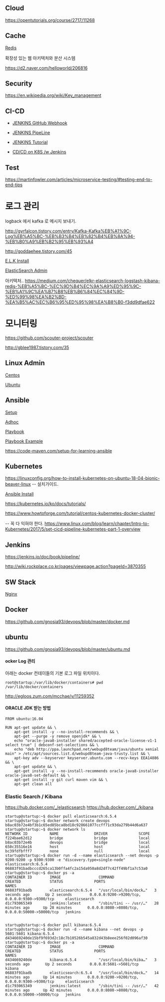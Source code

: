 ## Cloud ##

https://opentutorials.org/course/2717/11268

## Cache ##

[Redis](https://github.com/gnosia93/devops/blob/master/redis.md)


확장성 있는 웹 아키텍처와 분산 시스템

https://d2.naver.com/helloworld/206816


## Security ##

https://en.wikipedia.org/wiki/Key_management

## CI-CD ##

* [JENKINS GitHub Webhook](https://github.com/gnosia93/devops/blob/master/jenkins-github-webhook.md)

* [JENKINS PipeLine](https://github.com/gnosia93/devops/blob/master/jenkins-pipeline.md)

* [JENKINS Tutorial](https://www.tutorialspoint.com/jenkins/index.htm)

* [CD/CD on K8S /w Jenkins](https://medium.com/containerum/configuring-ci-cd-on-kubernetes-with-jenkins-89eab7234270)


## Test ##

https://martinfowler.com/articles/microservice-testing/#testing-end-to-end-tips


# 로그 관리 #

logback 에서 kafka 로 메시지 보내기. 

http://gyrfalcon.tistory.com/entry/Kafka-Kafka%EB%A1%9C-Log%EB%A5%BC-%EB%B3%B4%EB%82%B4%EB%8A%94-%EB%B0%A9%EB%B2%95%EB%93%A4

http://goddaehee.tistory.com/45

[E.L.K Install](https://github.com/gnosia93/devops/blob/master/e.l.k.md)

[ElasticSearch Admin](https://github.com/gnosia93/devops/blob/master/elastic-admin.md)



아키텍처..
https://medium.com/chequer/elkr-elasticsearch-logstash-kibana-redis-%EB%A5%BC-%EC%9D%B4%EC%9A%A9%ED%95%9C-%EB%A1%9C%EA%B7%B8%EB%B6%84%EC%84%9D-%ED%99%98%EA%B2%BD-%EA%B5%AC%EC%B6%95%ED%95%98%EA%B8%B0-f3dd9dfae622


# 모니터링 #

https://github.com/scouter-project/scouter

http://gblee1987.tistory.com/35

## Linux Admin ##

[Centos](https://github.com/gnosia93/devops/blob/master/linux-centos.md)

[Ubuntu](https://github.com/gnosia93/devops/blob/master/linux-ubuntu.md)

## Ansible ##

[Setup](https://github.com/gnosia93/devops/blob/master/ansible.md)

[Adhoc](https://github.com/gnosia93/devops/blob/master/ansible-adhoc.md)

[Playbook](https://github.com/gnosia93/devops/blob/master/ansible-playbook.md)

[Playbook Example](https://github.com/gnosia93/devops/blob/master/ansible-playbook-example.md)

https://code-maven.com/setup-for-learning-ansible


## Kubernetes ##

https://linuxconfig.org/how-to-install-kubernetes-on-ubuntu-18-04-bionic-beaver-linux    -- 설치가이드.



[Ansible Install](https://github.com/gnosia93/devops/blob/master/k8.md)

https://kubernetes.io/ko/docs/tutorials/

https://www.howtoforge.com/tutorial/centos-kubernetes-docker-cluster/


-- 꼭 다 익혀야 한다.
https://www.linux.com/blog/learn/chapter/Intro-to-Kubernetes/2017/5/set-cicd-pipeline-kubernetes-part-1-overview

## Jenkins ##

https://jenkins.io/doc/book/pipeline/

http://wiki.rockplace.co.kr/pages/viewpage.action?pageId=3870355


## SW Stack ##

[Nginx](https://github.com/gnosia93/devops/blob/master/nginx.md)



## Docker ##

https://github.com/gnosia93/devops/blob/master/docker.md


## ubuntu ##
https://github.com/gnosia93/devops/blob/master/ubuntu.md



#### ocker Log 관리 ####

아래는 docker 컨테이들의 기본 로그 파일 위치이다. 

```
root@startup:/var/lib/docker/containers# pwd
/var/lib/docker/containers

```
http://egloos.zum.com/mcchae/v/11259352

#### ORACLE JDK 받는 방법 ####
```
FROM ubuntu:16.04

RUN apt-get update && \
    apt-get install -y --no-install-recommends && \
    apt-get --purge -y remove openjdk* && \
    echo "oracle-java8-installer shared/accepted-oracle-license-v1-1 select true" | debconf-set-selections && \
    echo "deb http://ppa.launchpad.net/webupd8team/java/ubuntu xenial main" > /etc/apt/sources.list.d/webupd8team-java-trusty.list && \
    apt-key adv --keyserver keyserver.ubuntu.com --recv-keys EEA14886 && \
    apt-get update && \
    apt-get install -y --no-install-recommends oracle-java8-installer oracle-java8-set-default && \
    apt-get install -y git curl maven vim && \
    apt-get clean all

```


### Elastic Search / Kibana ###
https://hub.docker.com/_/elasticsearch
https://hub.docker.com/_/kibana
```
startup@startup:~$ docker pull elasticsearch:6.5.4
startup@startup:~$ docker network create devops
b8ac03b72e4bf3b1c65ed85bca8bd18c928661077ccff71c93da279b44d6a637
startup@startup:~$ docker network ls
NETWORK ID          NAME                DRIVER              SCOPE
f224bae62d12        bridge              bridge              local
b8ac03b72e4b        devops              bridge              local
650c35516e16        host                host                local
bc39fdfbfff7        none                null                local
startup@startup:~$ docker run -d --name elasticsearch --net devops -p 9200:9200 -p 9300:9300 -e "discovery.type=single-node" elasticsearch:6.5.4
06883f91badbcccd265ca13b0ffa4fc2a15da950a8d2df7c42ff49bf1a7c53a0
startup@startup:~$ docker ps -a
CONTAINER ID        IMAGE                 COMMAND                  CREATED             STATUS              PORTS                                              NAMES
06883f91badb        elasticsearch:6.5.4   "/usr/local/bin/dock…"   3 seconds ago       Up 2 seconds        0.0.0.0:9200->9200/tcp, 0.0.0.0:9300->9300/tcp     elasticsearch
d1c793065349        jenkins:latest        "/sbin/tini -- /usr/…"   28 minutes ago      Up 28 minutes       0.0.0.0:8080->8080/tcp, 0.0.0.0:50000->50000/tcp   jenkins


startup@startup:~$ docker pull kibana:6.5.4
startup@startup:~$ docker run -d --name kibana --net devops -p 5601:5601 kibana:6.5.4
d434669240de15bf9f693d2c18c7b10526b545a832d43b8eee256f02d096af30
startup@startup:~$ docker ps -a
CONTAINER ID        IMAGE                 COMMAND                  CREATED             STATUS              PORTS                                              NAMES
d434669240de        kibana:6.5.4          "/usr/local/bin/kiba…"   3 seconds ago       Up 2 seconds        0.0.0.0:5601->5601/tcp                             kibana
06883f91badb        elasticsearch:6.5.4   "/usr/local/bin/dock…"   14 minutes ago      Up 14 minutes       0.0.0.0:9200->9200/tcp, 0.0.0.0:9300->9300/tcp     elasticsearch
d1c793065349        jenkins:latest        "/sbin/tini -- /usr/…"   42 minutes ago      Up 42 minutes       0.0.0.0:8080->8080/tcp, 0.0.0.0:50000->50000/tcp   jenkins



```

